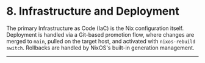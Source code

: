 # 8. Infrastructure and Deployment
The primary Infrastructure as Code (IaC) is the Nix configuration itself. Deployment is handled via a Git-based promotion flow, where changes are merged to `main`, pulled on the target host, and activated with `nixos-rebuild switch`. Rollbacks are handled by NixOS's built-in generation management.

---